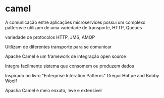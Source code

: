# camel

A comunicação entre aplicações microservices possui um complexo patterns e utilizam de uma variedade de transporte, HTTP, Queues 

variedade de protocolos HTTP, JMS, AMQP

Uitlizam de diferentes transporte para se comunicar

 Apache Camel é um framework de integração open source

Integra facilmente sistema que consomem ou produzem dados

Inspirado no livro "Enterprise Interation Patterns" Gregor Hohpe and Bobby Woolf

Apacha Camel é meio enxuto, leve e extensível
